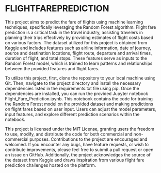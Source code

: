 # FLIGHTFAREPREDICTION


This project aims to predict the fare of flights using machine learning techniques, specifically leveraging the Random Forest algorithm. Flight fare prediction is a critical task in the travel industry, assisting travelers in planning their trips effectively by providing estimates of flight costs based on various factors. The dataset utilized for this project is obtained from Kaggle and includes features such as airline information, date of journey, source and destination locations, flight route, departure and arrival times, duration of flight, and total stops. These features serve as inputs to the Random Forest model, which is trained to learn patterns and relationships between the provided features and flight fares.

To utilize this project, first, clone the repository to your local machine using Git. Then, navigate to the project directory and install the necessary dependencies listed in the requirements.txt file using pip. Once the dependencies are installed, you can run the provided Jupyter notebook Flight_Fare_Prediction.ipynb. This notebook contains the code for training the Random Forest model on the provided dataset and making predictions on flight fares based on user input. Users can adjust the model parameters, input features, and explore different prediction scenarios within the notebook.

This project is licensed under the MIT License, granting users the freedom to use, modify, and distribute the code for both commercial and non-commercial purposes. Contributions to the project are encouraged and welcomed. If you encounter any bugs, have feature requests, or wish to contribute improvements, please feel free to submit a pull request or open an issue on GitHub. Additionally, the project acknowledges the source of the dataset from Kaggle and draws inspiration from various flight fare prediction challenges hosted on the platform.
